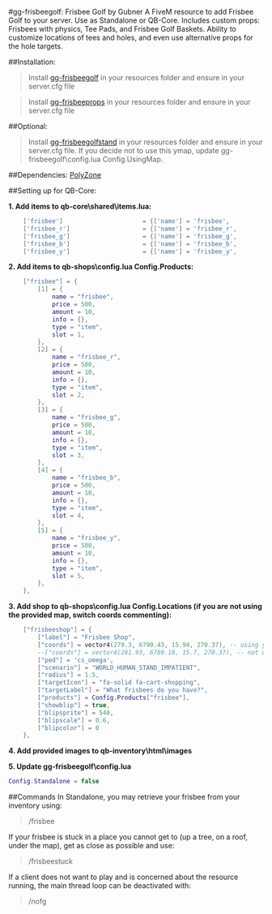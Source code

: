 #gg-frisbeegolf: Frisbee Golf by Gubner
A FiveM resource to add Frisbee Golf to your server. Use as Standalone or QB-Core.
Includes custom props: Frisbees with physics, Tee Pads, and Frisbee Golf Baskets.
Ability to customize locations of tees and holes, and even use alternative props for the hole targets.

##Installation:
>Install [gg-frisbeegolf](https://github.com/Gubner) in your resources folder and ensure in your server.cfg file

>Install [gg-frisbeeprops](https://github.com/Gubner) in your resources folder and ensure in your server.cfg file

##Optional:
>Install [gg-frisbeegolfstand](https://github.com/Gubner) in your resources folder and ensure in your server.cfg file. If you decide not to use this ymap, update gg-frisbeegolf\config.lua Config.UsingMap.

##Dependencies:
[PolyZone](https://github.com/mkafrin/PolyZone)

##Setting up for QB-Core:

**1. Add items to qb-core\shared\items.lua:**
```lua
	['frisbee'] 				 	 = {['name'] = 'frisbee', 						['label'] = 'Frisbee', 							['weight'] = 100, 		['type'] = 'item', 		['image'] = 'frisbee.png', 					['unique'] = true, 		['useable'] = true, 	['shouldClose'] = false, 	['combinable'] = nil, 	['description'] = 'A flying disc'},
	['frisbee_r'] 				 	 = {['name'] = 'frisbee_r', 					['label'] = 'Red Frisbee', 						['weight'] = 100, 		['type'] = 'item', 		['image'] = 'frisbee_r.png', 				['unique'] = true, 		['useable'] = true, 	['shouldClose'] = false, 	['combinable'] = nil, 	['description'] = 'A flying disc'},
	['frisbee_g'] 				 	 = {['name'] = 'frisbee_g', 					['label'] = 'Green Frisbee', 					['weight'] = 100, 		['type'] = 'item', 		['image'] = 'frisbee_g.png', 				['unique'] = true, 		['useable'] = true, 	['shouldClose'] = false, 	['combinable'] = nil, 	['description'] = 'A flying disc'},
	['frisbee_b'] 				 	 = {['name'] = 'frisbee_b', 					['label'] = 'Blue Frisbee', 					['weight'] = 100, 		['type'] = 'item', 		['image'] = 'frisbee_b.png', 				['unique'] = true, 		['useable'] = true, 	['shouldClose'] = false, 	['combinable'] = nil, 	['description'] = 'A flying disc'},
	['frisbee_y'] 				 	 = {['name'] = 'frisbee_y', 					['label'] = 'Yellow Frisbee', 					['weight'] = 100, 		['type'] = 'item', 		['image'] = 'frisbee_y.png', 				['unique'] = true, 		['useable'] = true, 	['shouldClose'] = false, 	['combinable'] = nil, 	['description'] = 'A flying disc'},
```

**2. Add items to qb-shops\config.lua Config.Products:**
```lua
	["frisbee"] = {
		[1] = {
			name = "frisbee",
			price = 500,
			amount = 10,
			info = {},
			type = "item",
			slot = 1,
		},
		[2] = {
			name = "frisbee_r",
			price = 500,
			amount = 10,
			info = {},
			type = "item",
			slot = 2,
		},
		[3] = {
			name = "frisbee_g",
			price = 500,
			amount = 10,
			info = {},
			type = "item",
			slot = 3,
		},
		[4] = {
			name = "frisbee_b",
			price = 500,
			amount = 10,
			info = {},
			type = "item",
			slot = 4,
		},
		[5] = {
			name = "frisbee_y",
			price = 500,
			amount = 10,
			info = {},
			type = "item",
			slot = 5,
		},
	},
```

**3. Add shop to qb-shops\config.lua Config.Locations (if you are not using the provided map, switch coords commenting):**
```lua
	["frisbeeshop"] = {
		["label"] = "Frisbee Shop",
		["coords"] = vector4(279.3, 6790.43, 15.94, 270.37), -- using ymap
		--["coords"] = vector4(281.93, 6789.18, 15.7, 270.37), -- not using ymap
		["ped"] = 'cs_omega',
		["scenario"] = "WORLD_HUMAN_STAND_IMPATIENT",
		["radius"] = 1.5,
		["targetIcon"] = "fa-solid fa-cart-shopping",
		["targetLabel"] = "What frisbees do you have?",
		["products"] = Config.Products["frisbee"],
		["showblip"] = true,
		["blipsprite"] = 540,
		["blipscale"] = 0.6,
		["blipcolor"] = 0
	},
```

**4. Add provided images to qb-inventory\html\images**

**5. Update gg-frisbeegolf\config.lua**
```lua
Config.Standalone = false
```

##Commands
In Standalone, you may retrieve your frisbee from your inventory using:
>/frisbee

If your frisbee is stuck in a place you cannot get to (up a tree, on a roof, under the map), get as close as possible and use:
>/frisbeestuck

If a client does not want to play and is concerned about the resource running, the main thread loop can be deactivated with:
>/nofg